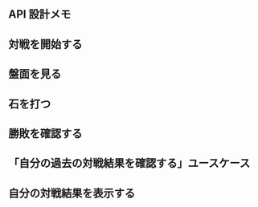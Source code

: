 ## API 設計メモ

## 対戦を開始する

## 盤面を見る

## 石を打つ

## 勝敗を確認する

## 「自分の過去の対戦結果を確認する」ユースケース

## 自分の対戦結果を表示する
